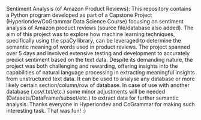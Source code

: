 Sentiment Analysis (of Amazon Product Reviews):
This repository contains a Python program developed as part of a Capstone Project (Hyperiondev/CoGrammar Data Science Course) 
focusing on sentiment analysis of Amazon product reviews (source file/database also added). The aim of this project was to 
explore how machine learning techniques, specifically using the spaCy library, can be leveraged to determine the semantic 
meaning of words used in product reviews. The project spanned over 5 days and involved extensive testing and development to 
accurately predict sentiment based on the text data. Despite its demanding nature, the project was both challenging and 
rewarding, offering insights into the capabilities of natural language processing in extracting meaningful insights from 
unstructured text data. It can be used to analyse any database or more likely certain section/column/row of database. In 
case of use with another database (.csv/.txt/etc.) some minor adjustments will be needed (Datasets/DataFrame/subset/etc.) 
to extract data for further semantic analysis. Thanks everyone in Hyperiondev and CoGrammar for making such interesting task. 
That was fun! :)
